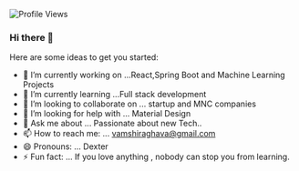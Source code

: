 ![Profile Views](https://komarev.com/ghpvc/?username=vamshiraghav&color=ff69b4)


### Hi there 👋


Here are some ideas to get you started:

- 🔭 I’m currently working on ...React,Spring Boot and Machine Learning Projects
- 🌱 I’m currently learning ...Full stack development
- 👯 I’m looking to collaborate on ... startup and MNC companies
- 🤔 I’m looking for help with ... Material Design  
- 💬 Ask me about ... Passionate about new Tech..
- 📫 How to reach me: ... vamshiraghava@gmail.com
- 😄 Pronouns: ... Dexter
- ⚡ Fun fact: ... If you love anything , nobody can stop you from learning.

